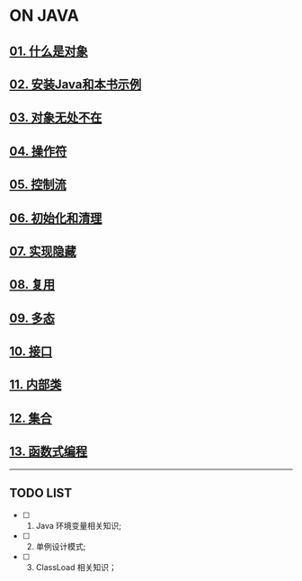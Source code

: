 # ON JAVA

## [01. 什么是对象](./01_什么是对象.md)

## [02. 安装Java和本书示例](./01_什么是对象.md)

## [03. 对象无处不在](./03_对象无处不在.md)

## [04. 操作符](./04_操作符.md)

## [05. 控制流](./05_控制流.md)

## [06. 初始化和清理](./06_初始化和清理.md)

## [07. 实现隐藏](./07_实现隐藏.md)

## [08. 复用](./08_复用.md)

## [09. 多态](./09_多态.md)

## [10. 接口](./10_接口.md)

## [11. 内部类](./11_内部类.md)

## [12. 集合](./12_集合.md)

## [13. 函数式编程](./13_函数式编程.md)

---

## TODO LIST

- [ ] 1. Java 环境变量相关知识;
- [ ] 2. 单例设计模式;
- [ ] 3. ClassLoad 相关知识；